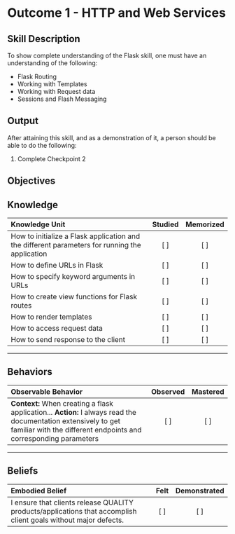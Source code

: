 # Outcome 1 - HTTP and Web Services

**Skill Description**
----------
To show complete understanding of the Flask skill, one must have an understanding of the following:

- Flask Routing
- Working with Templates
- Working with Request data
- Sessions and Flash Messaging


**Output**
----------
After attaining this skill, and as a demonstration of it, a person should be able to do the following:

1. Complete Checkpoint 2


**Objectives**
----------
## **Knowledge**


| Knowledge Unit   |      Studied      | Memorized |
|:-------------|:------------------:|:--------:|
| How to initialize a Flask application and the different parameters for running the application | [ ] | [ ] |
| How to define URLs in Flask | [ ] | [ ] |
| How to specify keyword arguments in URLs | [ ] | [ ] |
| How to create view functions for Flask routes | [ ] | [ ] |
| How to render templates | [ ] | [ ] |
| How to access request data | [ ] | [ ] |
| How to send response to the client | [ ] | [ ] |



----------


## **Behaviors**

| Observable Behavior   |      Observed      | Mastered |
|:-------------|:------------------:|:--------:|
| **Context:** When creating a flask application... **Action:** I always read the documentation extensively to get familiar with the different endpoints and corresponding parameters | [ ] | [ ] |



----------


## **Beliefs**


| Embodied Belief   |      Felt      | Demonstrated |
|:-------------|:------------------:|:--------:|
| I ensure that clients release QUALITY products/applications that accomplish client goals without major defects. | [ ] | [ ]  |

